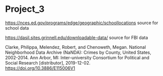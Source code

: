 # Project_3

https://nces.ed.gov/programs/edge/geographic/schoollocations
  source for school data

https://dasil.sites.grinnell.edu/downloadable-data/
  source for FBI data

Clarke, Philippa, Melendez, Robert, and Chenoweth, Megan. National Neighborhood Data Archive (NaNDA): Crimes by County, United States, 2002-2014. Ann Arbor, MI: Inter-university Consortium for Political and Social Research [distributor], 2019-12-02. https://doi.org/10.3886/E115006V1
